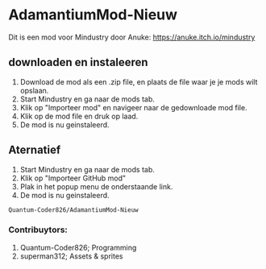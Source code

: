 # AdamantiumMod-Nieuw
Dit is een mod voor Mindustry door Anuke: https://anuke.itch.io/mindustry

## downloaden en instaleeren
1. Download de mod als een .zip file, en plaats de file waar je je mods wilt opslaan.
2. Start Mindustry en ga naar de mods tab.
3. Klik op "Importeer mod" en navigeer naar de gedownloade mod file.
4. Klik op de mod file en druk op laad.
5. De mod is nu geinstaleerd.

## Aternatief
1. Start Mindustry en ga naar de mods tab.
2. Klik op "Importeer GitHub mod"
3. Plak in het popup menu de onderstaande link.
4. De mod is nu geinstaleerd.
```
Quantum-Coder826/AdamantiumMod-Nieuw
```


### Contribuytors:
1. Quantum-Coder826; Programming
2. superman312; Assets & sprites
